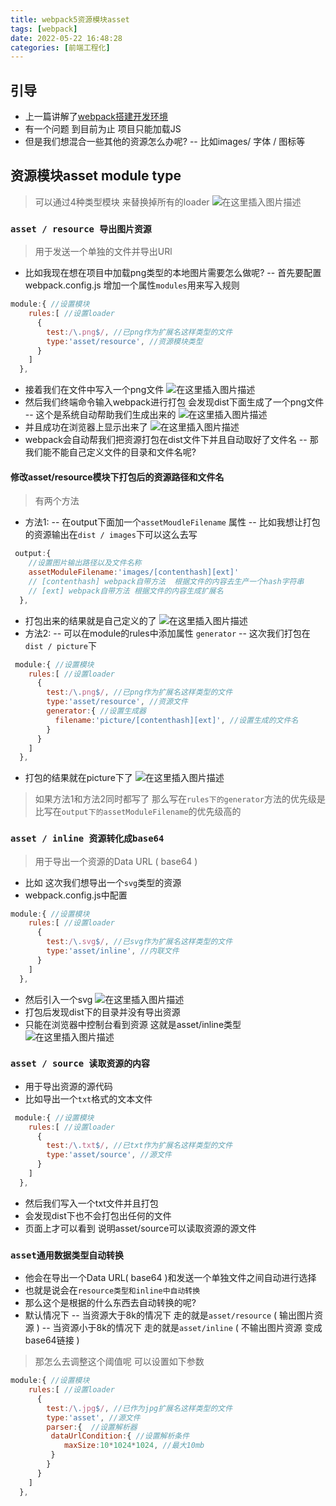 ```yaml
---
title: webpack5资源模块asset
tags: [webpack]
date: 2022-05-22 16:48:28
categories: [前端工程化]
---
```

## 引导
- 上一篇讲解了[webpack搭建开发环境](https://blog.csdn.net/haosicx/article/details/124889423?spm=1001.2014.3001.5502)
- 有一个问题  到目前为止  项目只能加载JS 
- 但是我们想混合一些其他的资源怎么办呢?
-- 比如images/ 字体 / 图标等 

## 资源模块asset module type
 >可以通过4种类型模块 来替换掉所有的loader
 >![在这里插入图片描述](https://img-blog.csdnimg.cn/1fa498751b1b4b0889efc8f37484f731.png)


### `asset / resource 导出图片资源`
> 用于发送一个单独的文件并导出URl
- 比如我现在想在项目中加载png类型的本地图片需要怎么做呢?
-- 首先要配置webpack.config.js 增加一个属性`modules`用来写入规则
```javascript
module:{ //设置模块
    rules:[ //设置loader
      {
        test:/\.png$/, //已png作为扩展名这样类型的文件
        type:'asset/resource', //资源模块类型
      }
    ]
  },
```
- 接着我们在文件中写入一个png文件
![在这里插入图片描述](https://img-blog.csdnimg.cn/b98041e3efef4abf97e8aed3729081e0.png)
- 然后我们终端命令输入webpack进行打包  会发现dist下面生成了一个png文件
-- 这个是系统自动帮助我们生成出来的 
![在这里插入图片描述](https://img-blog.csdnimg.cn/e85cefdf41e84fe4a97642fee848e88d.png)
- 并且成功在浏览器上显示出来了
![在这里插入图片描述](https://img-blog.csdnimg.cn/2ef5ddc27c1a412cb31ec1c28af59832.png)
- webpack会自动帮我们把资源打包在dist文件下并且自动取好了文件名
-- 那我们能不能自己定义文件的目录和文件名呢?
#### 修改asset/resource模块下打包后的资源路径和文件名
> 有两个方法
- 方法1:
-- 在output下面加一个`assetMoudleFilename` 属性
-- 比如我想让打包的资源输出在`dist / images`下可以这么去写

```javascript
 output:{
 	//设置图片输出路径以及文件名称
    assetModuleFilename:'images/[contenthash][ext]' 
    // [contenthash] webpack自带方法  根据文件的内容去生产一个hash字符串
 	// [ext] webpack自带方法 根据文件的内容生成扩展名
  },
```
- 打包出来的结果就是自己定义的了
![在这里插入图片描述](https://img-blog.csdnimg.cn/ae1c7502816645b4999959708f6e5ceb.png)
- 方法2:
-- 可以在module的rules中添加属性 `generator`
-- 这次我们打包在`dist / picture`下

```javascript
 module:{ //设置模块
    rules:[ //设置loader
      {
        test:/\.png$/, //已png作为扩展名这样类型的文件
        type:'asset/resource', //资源文件
        generator:{ //设置生成器
          filename:'picture/[contenthash][ext]', //设置生成的文件名
        } 
      }
    ]
  },
```
- 打包的结果就在picture下了
![在这里插入图片描述](https://img-blog.csdnimg.cn/8c7bd7f699d9437eb5d0204e2e8abf05.png)
>如果方法1和方法2同时都写了
>那么写在`rules下的generator`方法的优先级是比写在`output下的assetModuleFilename`的优先级高的

 

### `asset / inline 资源转化成base64`
> 用于导出一个资源的Data URL ( base64 )
- 比如 这次我们想导出一个`svg`类型的资源
- webpack.config.js中配置

```javascript
module:{ //设置模块
    rules:[ //设置loader
      {
        test:/\.svg$/, //已svg作为扩展名这样类型的文件
        type:'asset/inline', //内联文件
      }
    ]
  },
```
- 然后引入一个svg
![在这里插入图片描述](https://img-blog.csdnimg.cn/4039d764410745d5a4cc6b804c0c6fc5.png)
- 打包后发现dist下的目录并没有导出资源
- 只能在浏览器中控制台看到资源 这就是asset/inline类型  
![在这里插入图片描述](https://img-blog.csdnimg.cn/71f04fed0ed343a6bebccb3520a4873b.png)

### `asset / source 读取资源的内容`
- 用于导出资源的源代码
- 比如导出一个`txt`格式的文本文件

```javascript
 module:{ //设置模块
    rules:[ //设置loader
      {
        test:/\.txt$/, //已txt作为扩展名这样类型的文件
        type:'asset/source', //源文件
      }
    ]
  },
```
- 然后我们写入一个txt文件并且打包
- 会发现dist下也不会打包出任何的文件
- 页面上才可以看到  说明asset/source可以读取资源的源文件


### `asset通用数据类型自动转换` 
- 他会在导出一个Data URL( base64 )和发送一个单独文件之间自动进行选择
- 也就是说会在`resource类型和inline中自动转换`
- 那么这个是根据的什么东西去自动转换的呢?
- 默认情况下
-- 当资源大于8k的情况下 走的就是`asset/resource`  ( 输出图片资源 )
-- 当资源小于8k的情况下 走的就是`asset/inline` ( 不输出图片资源 变成base64链接 )
> 那怎么去调整这个阈值呢  可以设置如下参数

```javascript
module:{ //设置模块
    rules:[ //设置loader
      {
        test:/\.jpg$/, //已作为jpg扩展名这样类型的文件
        type:'asset', //源文件
        parser:{  //设置解析器
         dataUrlCondition:{ //设置解析条件
            maxSize:10*1024*1024, //最大10mb
         }
        }
      }
    ]
  },
```

   